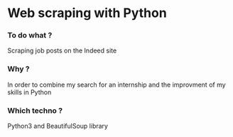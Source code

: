 # Web scraping with Python

### To do what ?
Scraping job posts on the Indeed site

### Why ? 
In order to combine my search for an internship and the improvment of my skills in Python

### Which techno ?
Python3 and BeautifulSoup library